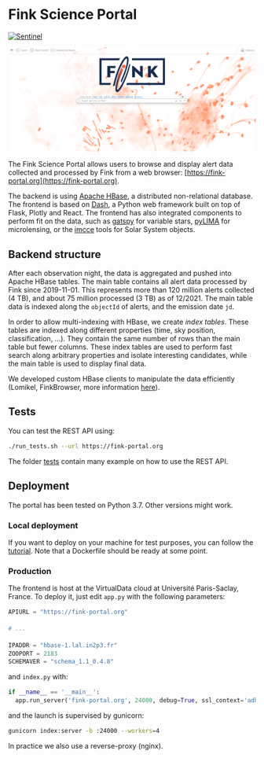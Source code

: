 # Fink Science Portal

[![Sentinel](https://github.com/astrolabsoftware/fink-science-portal/workflows/Sentinel/badge.svg)](https://github.com/astrolabsoftware/fink-science-portal/actions?query=workflow%3ASentinel)

![fronted](assets/frontend.png)

The Fink Science Portal allows users to browse and display alert data collected and processed by Fink from a web browser: [https://fink-portal.org](https://fink-portal.org).

The backend is using [Apache HBase](https://hbase.apache.org/), a distributed non-relational database. The frontend is based on [Dash](https://plotly.com/dash/), a Python web framework built on top of Flask, Plotly and React. The frontend has also integrated components to perform fit on the data, such as [gatspy](https://www.astroml.org/gatspy/) for variable stars, [pyLIMA](https://github.com/ebachelet/pyLIMA) for microlensing, or the [imcce](https://ssp.imcce.fr/webservices/miriade/) tools for Solar System objects.

## Backend structure

After each observation night, the data is aggregated and pushed into Apache HBase tables. The main table contains all alert data processed by Fink since 2019-11-01. This represents more than 120 million alerts collected (4 TB), and about 75 million processed (3 TB) as of 12/2021. The main table data is indexed along the `objectId` of alerts, and the emission date `jd`.

In order to allow multi-indexing with HBase, we create _index tables_. These tables are indexed along different properties (time, sky position, classification, ...). They contain the same number of rows than the main table but fewer columns. These index tables are used to perform fast search along arbitrary properties and isolate interesting candidates, while the main table is used to display final data.

We developed custom HBase clients to manipulate the data efficiently (Lomikel, FinkBrowser, more information [here](https://hrivnac.web.cern.ch/hrivnac/Activities/index.html)).

## Tests

You can test the REST API using:

```bash
./run_tests.sh --url https://fink-portal.org
```

The folder [tests](tests) contain many example on how to use the REST API.

## Deployment

The portal has been tested on Python 3.7. Other versions might work.

### Local deployment

If you want to deploy on your machine for test purposes, you can follow the [tutorial](docs/howto_deploy_locally.md). Note that a Dockerfile should be ready at some point.

### Production

The frontend is host at the VirtualData cloud at Université Paris-Saclay, France. To deploy it, just edit `app.py` with the following parameters:

```python
APIURL = "https://fink-portal.org"

# ...

IPADDR = "hbase-1.lal.in2p3.fr"
ZOOPORT = 2183
SCHEMAVER = "schema_1.1_0.4.8"
```

and `index.py` with:

```python
if __name__ == '__main__':
  app.run_server('fink-portal.org', 24000, debug=True, ssl_context='adhoc')
```

and the launch is supervised by gunicorn:

```bash
gunicorn index:server -b :24000 --workers=4
```

In practice we also use a reverse-proxy (nginx).
